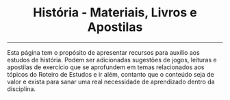 <h1 align="center">História - Materiais, Livros e Apostilas</h1>

---

Esta página tem o propósito de apresentar recursos para auxílio aos estudos de história. Podem ser adicionadas sugestões de jogos, leituras e apostilas de exercício que se aprofundem em temas relacionados aos tópicos do Roteiro de Estudos e ir além, contanto que o conteúdo seja de valor e exista para sanar uma real necessidade de aprendizado dentro da disciplina.

